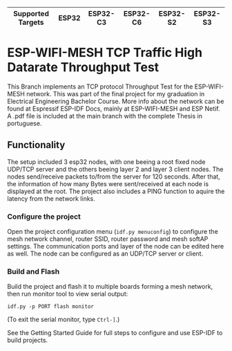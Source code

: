 | Supported Targets | ESP32 | ESP32-C3 | ESP32-C6 | ESP32-S2 | ESP32-S3 |
| ----------------- | ----- | -------- | -------- | -------- | -------- |

# ESP-WIFI-MESH TCP Traffic High Datarate Throughput Test

This Branch implements an TCP protocol Throughput Test for the ESP-WIFI-MESH network. This was part of the final project for my graduation in Electrical Engineering Bachelor Course.
More info about the network can be found at Espressif ESP-IDF Docs, mainly at ESP-WIFI-MESH and ESP Netif.
A .pdf file is included at the main branch with the complete Thesis in portuguese.

## Functionality

The setup included 3 esp32 nodes, with one beeing a root fixed node UDP/TCP server and the others beeing layer 2 and layer 3 client nodes. The nodes send/receive packets to/from the server for 120 seconds. After that, the information of how many Bytes were sent/received at each node is displayed at the root. The project also includes a PING function to aquire the latency from the network links.

### Configure the project

Open the project configuration menu (`idf.py menuconfig`) to configure the mesh network channel, router SSID, router password and mesh softAP settings.
The communication ports and layer of the node can be edited here as well. The node can be configured as an UDP/TCP server or client.

### Build and Flash

Build the project and flash it to multiple boards forming a mesh network, then run monitor tool to view serial output:

```
idf.py -p PORT flash monitor
```

(To exit the serial monitor, type ``Ctrl-]``.)

See the Getting Started Guide for full steps to configure and use ESP-IDF to build projects.
